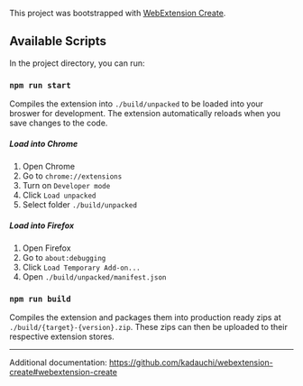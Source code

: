 This project was bootstrapped with [WebExtension Create](https://github.com/kadauchi/webextension-create).

## Available Scripts

In the project directory, you can run:

### `npm run start`

Compiles the extension into `./build/unpacked` to be loaded into your broswer for development. The extension automatically reloads when you save changes to the code.

##### Load into Chrome

1. Open Chrome
2. Go to `chrome://extensions`
3. Turn on `Developer mode`
4. Click `Load unpacked`
5. Select folder `./build/unpacked`

##### Load into Firefox

1. Open Firefox
2. Go to `about:debugging`
3. Click `Load Temporary Add-on...`
4. Open `./build/unpacked/manifest.json`

### `npm run build`

Compiles the extension and packages them into production ready zips at `./build/{target}-{version}.zip`. These zips can then be uploaded to their respective extension stores.

---

Additional documentation: https://github.com/kadauchi/webextension-create#webextension-create
